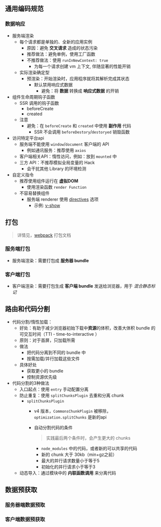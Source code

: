 ## 通用编码规范
### 数据响应
- 服务端渲染
  - 每个请求都是单独的、全新的应用实例
    - 原因：避免 **交叉请求** 造成的状态污染
    - 推荐做法：避免单例，使用工厂函数
    - 不推荐做法：使用 `runInNewContext: true`
      - 为每一个请求创建 vm 上下文, 伴随显著的性能开销
  - 实际渲染确定型
    - 预渲染：开始渲染时，应用程序就将其解析完成其状态
      - 默认禁用响应式数据
        - 避免：将 **数据** 转换成 **响应式数据** 的开销
- 组件生命周期钩子函数
  - SSR 调用的钩子函数
    - beforeCreate
    - created
  - 注意
    - 避免：在 `beforeCreate` 和 `created` 中使用 **副作用** 代码
      - SSR 不会调用 `beforeDestory`/`destoryed` 销毁函数
- 访问特定平台api
  - 服务端不能使用 `window`/`document` 客户端的 API
    - 例如通讯服务：推荐使用 `axios`
  - 客户端相关API：惰性访问，例如：放到 `mounted` 中
  - 三方 API：不推荐模拟全局变量的 Hack
    - 会干扰其他 Library 的环境检测
- 自定义指令
  - 推荐使用组件运行在 **虚拟DOM**
    - 使用渲染函数 `render Function`
  - 不容易替换组件
    - 服务端 renderer 使用 [directives](https://ssr.vuejs.org/zh/api/#directives) 选项
      - 示例: [v-show](https://github.com/vuejs/vue/blob/dev/src/platforms/web/server/directives/show.js)

## 打包
> 详情见，[webpack](./webpack.md) 打包文档
### 服务端打包
- 服务端渲染：需要打包成 **服务器 bundle**

### 客户端打包
- 客户端渲染：需要打包生成 **客户端 bundle** 发送给浏览器，用于 *混合静态标记*

## 路由和代码分割
- 代码分割/惰性加载：
  - 好处：有助于减少浏览器初始下载中**资源**的体积，改善大体积 bundle 的可交互时间（TTI - time-to-interactive ）
  - 原则：对于首屏，只加载所需
  - 做法
    - 把代码分离到不同的 bundle 中
    - 按需加载/并行加载这些文件
  - 具体好处
    - 获取更小的 bundle
    - 控制资源优先级
- 代码分割的3种做法
  - 入口起点：使用 `entry` 手动配置分离
  - 防止重复：使用 `splitChunksPlugin` 去重和分离 chunk
    - `splitChunksPlugin`
      - v4 版本，`CommonsChunkPlugin` 被移除，`optimization.splitChunks` 是新的api
      - 自动分割代码的条件
        > 实践最后两个条件时，会产生更大的 chunks

        - `node_modules` 中的代码，或者新的可以共享的代码
        - 新的 chunk 大于 30kb（min+gz之前）
        - 最大的并行请求数量小于等于5
        - 初始化的并行请求小于等于3
  - 动态导入：通过模块中的 **内联函数调用** 来分离代码

## 数据预获取
### 服务器端数据预取
### 客户端数据预获取
